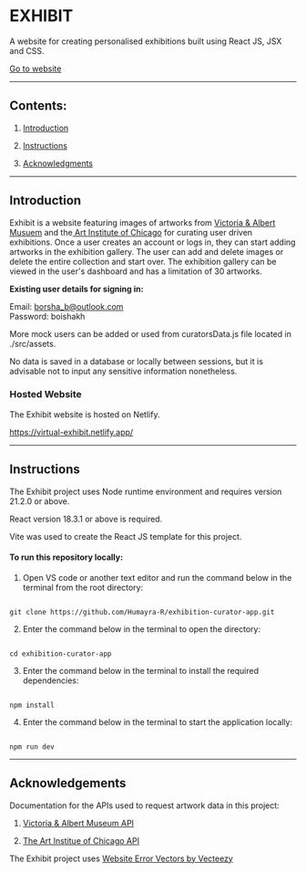 # EXHIBIT    

A website for creating personalised exhibitions built using React JS, JSX and CSS.  

<a href="https://virtual-exhibit.netlify.app/" target="_blank">Go to website</a>


---


## Contents:
1. [Introduction](#introduction)

2. [Instructions](#instructions)

3. [Acknowledgments](#acknowledgements)


---

## Introduction


Exhibit is a website featuring images of artworks from [Victoria & Albert Musuem](#acknowledgements) and the[ Art Institute of Chicago](#acknowledgements) for curating user driven exhibitions. Once a user creates an account or logs in, they can start adding artworks in the exhibition gallery. The user can add and delete images or delete the entire collection and start over. The exhibition gallery can be viewed in the user's dashboard and has a limitation of 30 artworks.

**Existing user details for signing in:** 

Email: borsha_b@outlook.com    
Password: boishakh

More mock users can be added or used from curatorsData.js file located in ./src/assets.

No data is saved in a database or locally between sessions, but it is advisable not to input any sensitive information nonetheless.

### Hosted Website

The Exhibit website is hosted on Netlify.

https://virtual-exhibit.netlify.app/


---


## Instructions


The Exhibit project uses Node runtime environment and requires version 21.2.0 or above.

React version 18.3.1 or above is required.

Vite was used to create the React JS template for this project. 


#### To run this repository locally:

1. Open VS code or another text editor and run the command below in the terminal from the root directory:

```

git clone https://github.com/Humayra-R/exhibition-curator-app.git 

```

2. Enter the command below in the terminal to open the directory:  

```

cd exhibition-curator-app

```

3. Enter the command below in the terminal to install the required dependencies: 

```

npm install

```

4. Enter the command below in the terminal to start the application locally: 

```

npm run dev

```

---


## Acknowledgements

Documentation for the APIs used to request artwork data in this project:

1. <a href="https://developers.vam.ac.uk/guide/v2/welcome.html" target="_blank" >Victoria & Albert Museum API</a>

2. <a href="https://api.artic.edu/docs/#quick-start" target="_blank" >The Art Institue of Chicago API</a>

The Exhibit project uses <a href="https://www.vecteezy.com/free-vector/website-error">Website Error Vectors by Vecteezy</a>

